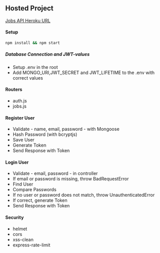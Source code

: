 ## Hosted Project

[Jobs API Heroku URL](https://jobs-api-bulega.herokuapp.com/api-docs/)
#### Setup

```bash
npm install && npm start
```

##### Database Connection and JWT-values
- Setup .env in the root
- Add MONGO_URI,JWT_SECRET and JWT_LIFETIME to the .env with correct values

#### Routers

- auth.js
- jobs.js



#### Register User

- Validate - name, email, password - with Mongoose
- Hash Password (with bcryptjs)
- Save User
- Generate Token
- Send Response with Token

#### Login User

- Validate - email, password - in controller
- If email or password is missing, throw BadRequestError
- Find User
- Compare Passwords
- If no user or password does not match, throw UnauthenticatedError
- If correct, generate Token
- Send Response with Token



#### Security

- helmet
- cors
- xss-clean
- express-rate-limit


